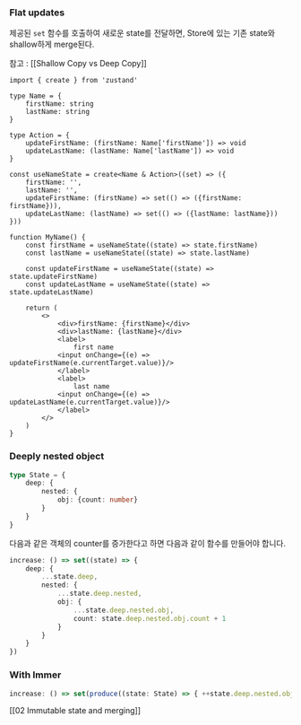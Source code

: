 ### Flat updates

제공된 `set` 함수를 호출하여 새로운 state를 전달하면, Store에 있는 기존 state와 shallow하게 merge된다. 

참고 : [[Shallow Copy vs Deep Copy]]

```tsx
import { create } from 'zustand'

type Name = {
	firstName: string
	lastName: string
}

type Action = {
	updateFirstName: (firstName: Name['firstName']) => void
	updateLastName: (lastName: Name['lastName']) => void
}

const useNameState = create<Name & Action>((set) => ({
	firstName: '',
	lastName: '',
	updateFirstName: (firstName) => set(() => ({firstName: firstName})),
	updateLastName: (lastName) => set(() => ({lastName: lastName}))
}))

function MyName() {
	const firstName = useNameState((state) => state.firstName)
	const lastName = useNameState((state) => state.lastName)

	const updateFirstName = useNameState((state) => state.updateFirstName)
	const updateLastName = useNameState((state) => state.updateLastName)

	return (
		<>
			<div>firstName: {firstName}</div>
			<div>lastName: {lastName}</div>
			<label>
				first name
			<input onChange={(e) => updateFirstName(e.currentTarget.value)}/>
			</label>
			<label>
				last name
			<input onChange={(e) => updateLastName(e.currentTarget.value)}/>
			</label>
		</>
	)
}
```

### Deeply nested object

```ts
type State = {
	deep: {
		nested: {
			obj: {count: number}
		}
	}
}
```

다음과 같은 객체의 counter를 증가한다고 하면 다음과 같이 함수를 만들어야 합니다.

```ts
increase: () => set((state) => {
	deep: {
		...state.deep,
		nested: {
			...state.deep.nested,
			obj: {
				...state.deep.nested.obj,
				count: state.deep.nested.obj.count + 1
			}
		}
	}
})
```

### With Immer

```ts
increase: () => set(produce((state: State) => { ++state.deep.nested.obj.count}))
```

[[02 Immutable state and merging]]
